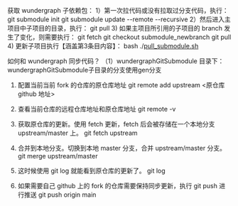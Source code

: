 获取 wundergraph 子依赖包：
1）第一次拉代码或没有拉取过分支代码，执行：
git submodule init
git submodule update --remote --recursive
2）然后进入主项目中子项目的目录，执行：
git pull
3) 如果主项目所引用的子项目的 branch 发生了变化，则需要执行：
   git fetch
   git checkout submodule_newbranch
   git pull
4) 更新子项目执行【涵盖第3条目内容】：
   bash ./[pull_submodule.sh](scripts/pull_submodule.sh)

如何和 wundergraph 同步代码？
（1）wundergraphGitSubmodule 目录下：
wundergraphGitSubmodule子目录的分支使用gen分支

1. 配置当前当前 fork 的仓库的原仓库地址
   git remote add upstream <原仓库 github 地址>

2. 查看当前仓库的远程仓库地址和原仓库地址
   git remote -v

3. 获取原仓库的更新。使用 fetch 更新，fetch 后会被存储在一个本地分支 upstream/master 上。
   git fetch upstream

4. 合并到本地分支。切换到本地 master 分支，合并 upstream/master 分支。
   git merge upstream/master

5. 这时候使用 git log 就能看到原仓库的更新了。
   git log

6. 如果需要自己 github 上的 fork 的仓库需要保持同步更新，执行 git push 进行推送
   git push origin main